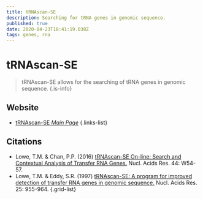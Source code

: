 ```yaml
---
title: tRNAscan-SE
description: Searching for tRNA genes in genomic sequence.
published: true
date: 2020-04-23T18:41:19.038Z
tags: genes, rna
---
```


# tRNAscan-SE

> tRNAscan-SE allows for the searching of tRNA genes in genomic sequence.
{.is-info}

 

## Website 

- [tRNAscan-SE *Main Page*](http://lowelab.ucsc.edu/tRNAscan-SE/)
 {.links-list}

## Citations

- Lowe, T.M. & Chan, P.P. (2016) [tRNAscan-SE On-line: Search and Contextual Analysis of Transfer RNA Genes.](https://academic.oup.com/nar/article/44/W1/W54/2499377) Nucl. Acids Res. 44: W54-57.
- Lowe, T.M. & Eddy, S.R. (1997) [tRNAscan-SE: A program for improved detection of transfer RNA genes in genomic sequence.](https://academic.oup.com/nar/article-abstract/25/5/955/5133591) Nucl. Acids Res. 25: 955-964.
{.grid-list}